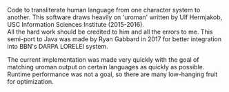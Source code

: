 Code to transliterate human language from one character system to another.  This software draws 
heavily on 'uroman' written by Ulf Hermjakob, USC Information Sciences Institute (2015-2016).  
All the hard work should be credited to him and all the errors to me.  This semi-port to Java was 
made by Ryan Gabbard in 2017 for better integration into BBN's DARPA LORELEI system.

The current implementation was made very quickly with the goal of matching uroman output on certain 
languages as quickly as possible.  Runtime performance was not a goal, so there are many 
low-hanging fruit for optimization.
